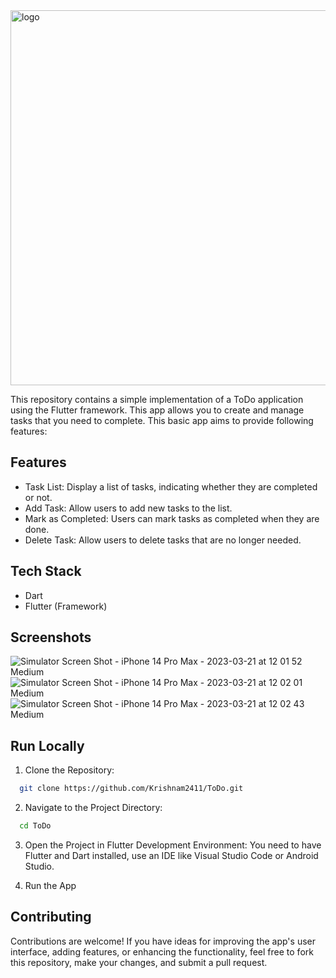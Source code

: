 <img width="600" alt="logo" src="https://github.com/Krishnam2411/ToDo/assets/124492864/c478e9bb-6b55-42b2-b080-5178f8bd7ccd">  

This repository contains a simple implementation of a ToDo application using the Flutter framework. This app allows you to create and manage tasks that you need to complete. This basic app aims to provide following features:

## Features
- Task List: Display a list of tasks, indicating whether they are completed or not.
- Add Task: Allow users to add new tasks to the list.
- Mark as Completed: Users can mark tasks as completed when they are done.
- Delete Task: Allow users to delete tasks that are no longer needed.

## Tech Stack
- Dart
- Flutter (Framework)

## Screenshots
![Simulator Screen Shot - iPhone 14 Pro Max - 2023-03-21 at 12 01 52 Medium](https://github.com/Krishnam2411/ToDo/assets/124492864/06ddb3ef-5b30-4d6d-9edf-4f53225621c3)
![Simulator Screen Shot - iPhone 14 Pro Max - 2023-03-21 at 12 02 01 Medium](https://github.com/Krishnam2411/ToDo/assets/124492864/b4e52814-c717-4fa6-91f6-a0c4be99bfce)
![Simulator Screen Shot - iPhone 14 Pro Max - 2023-03-21 at 12 02 43 Medium](https://github.com/Krishnam2411/ToDo/assets/124492864/de4580d6-c435-46a8-8174-34a4ab33ef0e)

## Run Locally
1. Clone the Repository:

```bash
  git clone https://github.com/Krishnam2411/ToDo.git
```

2. Navigate to the Project Directory:

```bash
  cd ToDo
```

3. Open the Project in Flutter Development Environment: You need to have Flutter and Dart installed, use an IDE like Visual Studio Code or Android Studio.

4. Run the App

## Contributing
Contributions are welcome! If you have ideas for improving the app's user interface, adding features, or enhancing the functionality, feel free to fork this repository, make your changes, and submit a pull request.
